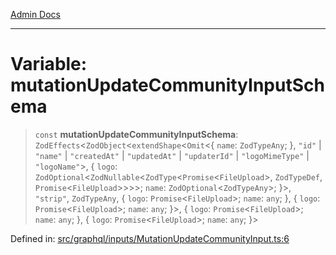 [Admin Docs](/)

***

# Variable: mutationUpdateCommunityInputSchema

> `const` **mutationUpdateCommunityInputSchema**: `ZodEffects`\<`ZodObject`\<`extendShape`\<`Omit`\<\{ `name`: `ZodTypeAny`; \}, `"id"` \| `"name"` \| `"createdAt"` \| `"updatedAt"` \| `"updaterId"` \| `"logoMimeType"` \| `"logoName"`\>, \{ `logo`: `ZodOptional`\<`ZodNullable`\<`ZodType`\<`Promise`\<`FileUpload`\>, `ZodTypeDef`, `Promise`\<`FileUpload`\>\>\>\>; `name`: `ZodOptional`\<`ZodTypeAny`\>; \}\>, `"strip"`, `ZodTypeAny`, \{ `logo`: `Promise`\<`FileUpload`\>; `name`: `any`; \}, \{ `logo`: `Promise`\<`FileUpload`\>; `name`: `any`; \}\>, \{ `logo`: `Promise`\<`FileUpload`\>; `name`: `any`; \}, \{ `logo`: `Promise`\<`FileUpload`\>; `name`: `any`; \}\>

Defined in: [src/graphql/inputs/MutationUpdateCommunityInput.ts:6](https://github.com/NishantSinghhhhh/talawa-api/blob/c589e7bc1eb842c2fd40f1d8b61882c5c36978fe/src/graphql/inputs/MutationUpdateCommunityInput.ts#L6)
